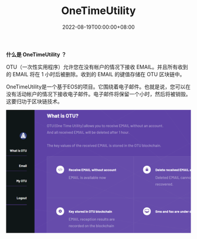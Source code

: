 ﻿---
title: "OneTimeUtility"
description: "OTU允许您在没有帐户的情况下接收电子邮件"
date: 2022-08-19T00:00:00+08:00
lastmod: 2022-08-19T00:00:00+08:00
draft: false
authors: ["june"]
featuredImage: "onetimeutility.png"
tags: ["Other","OneTimeUtility"]
categories: ["nfts"]
nfts: ["Other"]
blockchain: "EOS"
website: "https://www.bitdegree.org/crypto-tracker/top-eos-dapps/onetimeutility"
twitter: ""
discord: ""
telegram: ""
github: ""
youtube: ""
twitch: ""
facebook: ""
instagram: ""
reddit: ""
medium: ""
steam: ""
gitbook: ""
googleplay: ""
appstore: ""
status: "Live"
weight: 
lightgallery: true
toc: true
pinned: false
recommend: false
recommend1: false
---

**什么是 OneTimeUtility ？**

OTU（一次性实用程序）允许您在没有帐户的情况下接收 EMAIL。并且所有收到的 EMAIL 将在 1 小时后被删除。收到的 EMAIL 的键值存储在 OTU 区块链中。

OneTimeUtility是一个基于EOS的项目。它围绕着电子邮件。也就是说，您可以在没有活动帐户的情况下接收电子邮件。电子邮件将保留一个小时，然后将被销毁。这要归功于区块链技术。

![一次性实用程序](27.png)